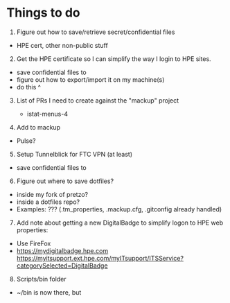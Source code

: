 # Things to do

1) Figure out how to save/retrieve secret/confidential files
  - HPE cert, other non-public stuff

2) Get the HPE certificate so I can simplify the way I login to HPE sites.
  - save confidential files to <secret store>
  - figure out how to export/import it on my machine(s)
  - do this ^

3) List of PRs I need to create against the "mackup" project
   - istat-menus-4

4) Add to mackup
  - Pulse?

5) Setup Tunnelblick for FTC VPN (at least)
  - save confidential files to <secret store>

6) Figure out where to save dotfiles?
  - inside my fork of pretzo?
  - inside a dotfiles repo?
  - Examples: ???  (.tm_properties, .mackup.cfg, .gitconfig already handled)

7) Add note about getting a new DigitalBadge to simplify logon to HPE web properties:
- Use FireFox
- https://mydigitalbadge.hpe.com
https://myitsupport.ext.hpe.com/myITsupport/ITSService?categorySelected=DigitalBadge

8) Scripts/bin folder
  - ~/bin is now there, but 
